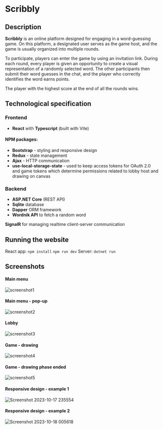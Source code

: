 # Scribbly

## Description
**Scribbly** is an online platform designed for engaging in a word-guessing game. On this platform, a designated user serves as the game host, and the game is usually organized into multiple rounds. 

To participate, players can enter the game by using an invitation link. During each round, every player is given an opportunity to create a visual representation of a randomly selected word. The other participants then submit their word guesses in the chat, and the player who correctly identifies the word earns points. 

The player with the highest score at the end of all the rounds wins.

## Technological specification

### Frontend
+ **React** with **Typescript** (built with Vite)
#### NPM packages:
+ **Bootstrap** - styling and responsive design
+ **Redux** - state management
+ **Ajax** - HTTP communication
+ **use-local-storage-state** - used to keep access tokens for OAuth 2.0 and game tokens which determine permissions related to lobby host and drawing on canvas

### Backend
+ **ASP.NET Core** (REST API)
+ **Sqlite** database
+ **Dapper** ORM framework
+ **Wordnik API** to fetch a random word

**SignalR** for managing realtime client-server communication

## Running the website
React app: `npm install` `npm run dev`
Server: `dotnet run`

## Screenshots

#### Main menu
![screenshot1](https://github.com/hynas321/Scribbly/assets/76520333/b41caab8-ce0f-4c4d-9b96-765cbdbb3737)

#### Main menu - pop-up
![screenshot2](https://github.com/hynas321/Scribbly/assets/76520333/7c17d624-f0fd-4fb0-9ca7-b259050412ed)

#### Lobby
![screenshot3](https://github.com/hynas321/Scribbly/assets/76520333/49d2a6b3-6030-43b6-b58e-82a7a391bace)


#### Game - drawing
![screenshot4](https://github.com/hynas321/Scribbly/assets/76520333/e654f3d9-f090-47e6-9f11-7027d0a0a93f)


#### Game - drawing phase ended
![screenshot5](https://github.com/hynas321/Scribbly/assets/76520333/60886dc8-4a74-4e14-b479-d954b106125a)

#### Responsive design - example 1
![Screenshot 2023-10-17 235554](https://github.com/hynas321/Scribbly/assets/76520333/4742da73-6230-450b-a91c-4c6f4f298a6e)

#### Responsive design - example 2
![Screenshot 2023-10-18 005618](https://github.com/hynas321/Scribbly/assets/76520333/dff1f5d6-9928-47b6-9756-72ce02e8c336)

